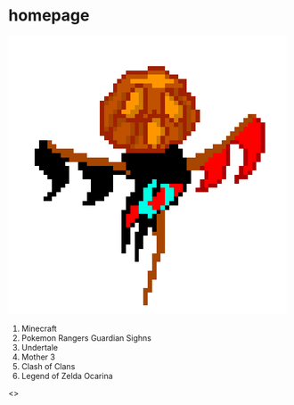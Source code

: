 # homepage
<html>
<head>
<title>Ugly Home Page</title>
</head>

<body>

<img src="Scared of crows .gif"/>

<title>List of my favorite video games:</title>

<ol>
  <li> Minecraft</li>
  <li> Pokemon Rangers Guardian Sighns </li>
  <li> Undertale</li>
  <li> Mother 3</li>
  <li> Clash of Clans</li>
  <li> Legend of Zelda Ocarina</li>
</ol>
<>
</body>

<html>